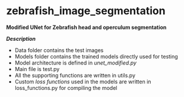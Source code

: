 # zebrafish_image_segmentation

**Modified UNet for Zebrafish head and operculum segmentation**

**_Description_**
- Data folder contains the test images
- Models folder contains the trained models directly used for testing
- Model architecture is defined in _unet_modified.py_ 
- Main file is test.py
- All the supporting functions are written in utils.py
- Custom _loss functions_ used in the models are written in loss_functions.py for compiling the model

